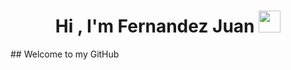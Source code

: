 
<h1 align="center"><b>Hi , I'm Fernandez Juan </b><img src="https://media.giphy.com/media/hvRJCLFzcasrR4ia7z/giphy.gif" width="35"></h1>
##  Welcome to my GitHub 



<!--
**Juanma7882/juanma7882** is a ✨ _special_ ✨ repository because its `README.md` (this file) appears on your GitHub profile.

Here are some ideas to get you started:

- 🔭 I’m currently working on ...
- 🌱 I’m currently learning ...
- 👯 I’m looking to collaborate on ...
- 🤔 I’m looking for help with ...
- 💬 Ask me about ...
- 📫 How to reach me: ...
- 😄 Pronouns: ...
- ⚡ Fun fact: ...
-->
